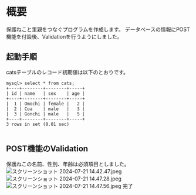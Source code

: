 # 概要

保護ねこと里親をつなぐプログラムを作成します。
データベースの情報にPOST機能を付設後、Validationを行うようにしました。

## 起動手順

catsテーブルのレコード初期値は以下のとおりです。

```mysql
mysql> select * from cats;
+----+--------+--------+-----+
| id | name   | sex    | age |
+----+--------+--------+-----+
|  1 | Omochi | female |   2 |
|  2 | Coa    | male   |   3 |
|  3 | Gonchi | male   |   5 |
+----+--------+--------+-----+
3 rows in set (0.01 sec)


```

## POST機能のValidation

保護ねこの名前、性別、年齢は必須項目としました。
![スクリーンショット 2024-07-21 14.42.47.jpeg](..%2F..%2F%E3%82%B9%E3%82%AF%E3%83%AA%E3%83%BC%E3%83%B3%E3%82%B7%E3%83%A7%E3%83%83%E3%83%88%202024-07-21%2014.42.47.jpeg)
![スクリーンショット 2024-07-21 14.47.28.jpeg](..%2F..%2F%E3%82%B9%E3%82%AF%E3%83%AA%E3%83%BC%E3%83%B3%E3%82%B7%E3%83%A7%E3%83%83%E3%83%88%202024-07-21%2014.47.28.jpeg)
![スクリーンショット 2024-07-21 14.47.56.jpeg](..%2F..%2F%E3%82%B9%E3%82%AF%E3%83%AA%E3%83%BC%E3%83%B3%E3%82%B7%E3%83%A7%E3%83%83%E3%83%88%202024-07-21%2014.47.56.jpeg)
完了
